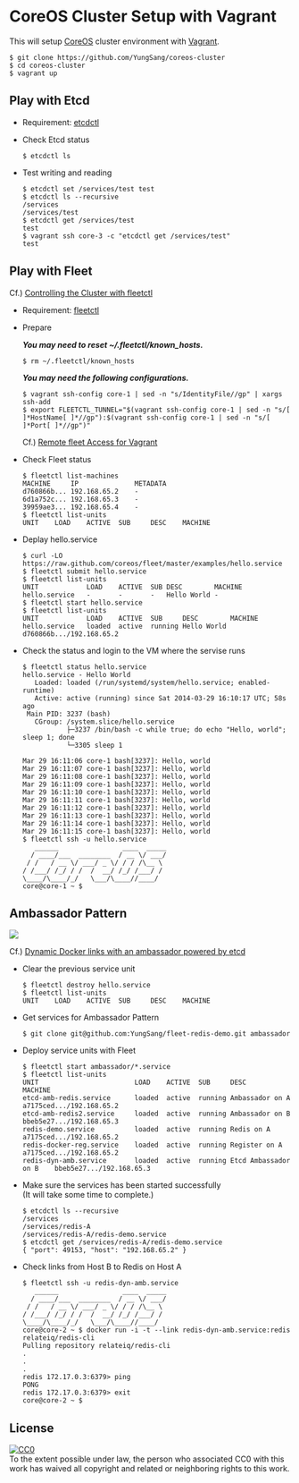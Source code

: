 # CoreOS Cluster Setup with Vagrant

This will setup [CoreOS](https://coreos.com/) cluster environment with [Vagrant](http://www.vagrantup.com/).

```
$ git clone https://github.com/YungSang/coreos-cluster
$ cd coreos-cluster
$ vagrant up
```

## Play with Etcd

- Requirement: [etcdctl](https://github.com/coreos/etcd/releases)

- Check Etcd status

	```
	$ etcdctl ls
	```

- Test writing and reading

	```
	$ etcdctl set /services/test test
	$ etcdctl ls --recursive
	/services
	/services/test
	$ etcdctl get /services/test
	test
	$ vagrant ssh core-3 -c "etcdctl get /services/test"
	test
	```

## Play with Fleet

Cf.) [Controlling the Cluster with fleetctl](https://coreos.com/docs/launching-containers/launching/fleet-using-the-client/)

- Requirement: [fleetctl](https://github.com/coreos/fleet/releases)

- Prepare

	***You may need to reset ~/.fleetctl/known_hosts.***

	```
	$ rm ~/.fleetctl/known_hosts
	```

	***You may need the following configurations.***

	```
	$ vagrant ssh-config core-1 | sed -n "s/IdentityFile//gp" | xargs ssh-add
	$ export FLEETCTL_TUNNEL="$(vagrant ssh-config core-1 | sed -n "s/[ ]*HostName[ ]*//gp"):$(vagrant ssh-config core-1 | sed -n "s/[ ]*Port[ ]*//gp")"
	```

	Cf.) [Remote fleet Access for Vagrant](https://github.com/coreos/fleet/blob/master/Documentation/remote-access.md#vagrant)

- Check Fleet status

	```
	$ fleetctl list-machines
	MACHINE		IP				METADATA
	d760866b...	192.168.65.2	-
	6d1a752c...	192.168.65.3	-
	39959ae3...	192.168.65.4	-
	$ fleetctl list-units
	UNIT	LOAD	ACTIVE	SUB		DESC	MACHINE
	```

- Deplay hello.service

	```
	$ curl -LO https://raw.github.com/coreos/fleet/master/examples/hello.service
	$ fleetctl submit hello.service
	$ fleetctl list-units
	UNIT			LOAD	ACTIVE	SUB	DESC		MACHINE
	hello.service	-		-		-	Hello World	-
	$ fleetctl start hello.service
	$ fleetctl list-units
	UNIT			LOAD	ACTIVE	SUB		DESC		MACHINE
	hello.service	loaded	active	running	Hello World	d760866b.../192.168.65.2
	```

- Check the status and login to the VM where the servise runs  

	```
	$ fleetctl status hello.service
	hello.service - Hello World
	   Loaded: loaded (/run/systemd/system/hello.service; enabled-runtime)
	   Active: active (running) since Sat 2014-03-29 16:10:17 UTC; 58s ago
	 Main PID: 3237 (bash)
	   CGroup: /system.slice/hello.service
	           ├─3237 /bin/bash -c while true; do echo "Hello, world"; sleep 1; done
	           └─3305 sleep 1
	
	Mar 29 16:11:06 core-1 bash[3237]: Hello, world
	Mar 29 16:11:07 core-1 bash[3237]: Hello, world
	Mar 29 16:11:08 core-1 bash[3237]: Hello, world
	Mar 29 16:11:09 core-1 bash[3237]: Hello, world
	Mar 29 16:11:10 core-1 bash[3237]: Hello, world
	Mar 29 16:11:11 core-1 bash[3237]: Hello, world
	Mar 29 16:11:12 core-1 bash[3237]: Hello, world
	Mar 29 16:11:13 core-1 bash[3237]: Hello, world
	Mar 29 16:11:14 core-1 bash[3237]: Hello, world
	Mar 29 16:11:15 core-1 bash[3237]: Hello, world
	$ fleetctl ssh -u hello.service
	   ______                ____  _____
	  / ____/___  ________  / __ \/ ___/
	 / /   / __ \/ ___/ _ \/ / / /\__ \
	/ /___/ /_/ / /  /  __/ /_/ /___/ /
	\____/\____/_/   \___/\____//____/
	core@core-1 ~ $ 
	```

## Ambassador Pattern

![](http://coreos.com/assets/images/media/etcd-ambassador-hosts.png)

Cf.) [Dynamic Docker links with an ambassador powered by etcd](http://coreos.com/blog/docker-dynamic-ambassador-powered-by-etcd/)

- Clear the previous service unit

	```
	$ fleetctl destroy hello.service
	$ fleetctl list-units
	UNIT	LOAD	ACTIVE	SUB		DESC	MACHINE
	```

- Get services for Ambassador Pattern

	```
	$ git clone git@github.com:YungSang/fleet-redis-demo.git ambassador
	```

- Deploy service units with Fleet

	```
	$ fleetctl start ambassador/*.service
	$ fleetctl list-units
	UNIT						LOAD	ACTIVE	SUB		DESC					MACHINE
	etcd-amb-redis.service		loaded	active	running	Ambassador on A			a7175ced.../192.168.65.2
	etcd-amb-redis2.service		loaded	active	running	Ambassador on B			bbeb5e27.../192.168.65.3
	redis-demo.service			loaded	active	running	Redis on A				a7175ced.../192.168.65.2
	redis-docker-reg.service	loaded	active	running	Register on A			a7175ced.../192.168.65.2
	redis-dyn-amb.service		loaded	active	running	Etcd Ambassador on B	bbeb5e27.../192.168.65.3
	```

- Make sure the services has been started successfully  
(It will take some time to complete.)

	```
	$ etcdctl ls --recursive
	/services
	/services/redis-A
	/services/redis-A/redis-demo.service
	$ etcdctl get /services/redis-A/redis-demo.service
	{ "port": 49153, "host": "192.168.65.2" }
	```

- Check links from Host B to Redis on Host A

	```
	$ fleetctl ssh -u redis-dyn-amb.service
	   ______                ____  _____
	  / ____/___  ________  / __ \/ ___/
	 / /   / __ \/ ___/ _ \/ / / /\__ \
	/ /___/ /_/ / /  /  __/ /_/ /___/ /
	\____/\____/_/   \___/\____//____/
	core@core-2 ~ $ docker run -i -t --link redis-dyn-amb.service:redis relateiq/redis-cli
	Pulling repository relateiq/redis-cli
	.
	.
	.
	redis 172.17.0.3:6379> ping
	PONG
	redis 172.17.0.3:6379> exit
	core@core-2 ~ $ 
	```

## License

[![CC0](http://i.creativecommons.org/p/zero/1.0/88x31.png)](http://creativecommons.org/publicdomain/zero/1.0/)  
To the extent possible under law, the person who associated CC0 with this work has waived all copyright and related or neighboring rights to this work.
